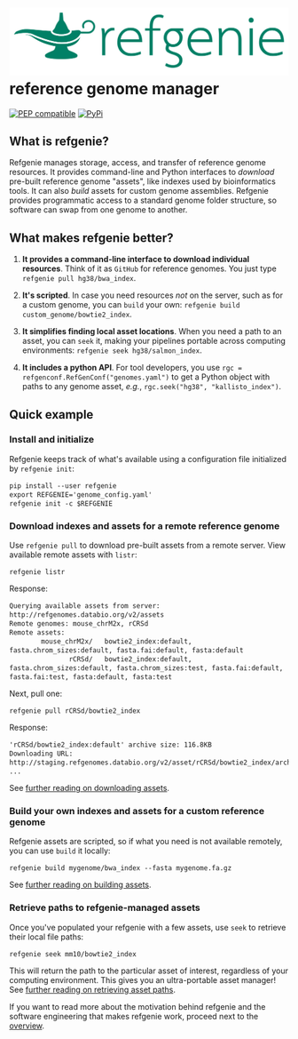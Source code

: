 
# <img src="img/refgenie_logo.svg" class="img-header"> reference genome manager

[![PEP compatible](https://pepkit.github.io/img/PEP-compatible-green.svg)](https://pepkit.github.io)
[![PyPi](https://img.shields.io/pypi/v/refgenie.svg)](https://pypi.org/project/refgenie/)

## What is refgenie?

Refgenie manages storage, access, and transfer of reference genome resources. It provides command-line and Python interfaces to *download* pre-built reference genome "assets", like indexes used by bioinformatics tools. It can also *build* assets for custom genome assemblies. Refgenie provides programmatic access to a standard genome folder structure, so software can swap from one genome to another.

## What makes refgenie better?

1. **It provides a command-line interface to download individual resources**. Think of it as `GitHub` for reference genomes. You just type `refgenie pull hg38/bwa_index`.

2. **It's scripted**. In case you need resources *not* on the server, such as for a custom genome, you can `build` your own: `refgenie build custom_genome/bowtie2_index`.

3. **It simplifies finding local asset locations**. When you need a path to an asset, you can `seek` it, making your pipelines portable across computing environments: `refgenie seek hg38/salmon_index`.

4. **It includes a python API**. For tool developers, you use `rgc = refgenconf.RefGenConf("genomes.yaml")` to get a Python object with paths to any genome asset, *e.g.*, `rgc.seek("hg38", "kallisto_index")`.


## Quick example

### Install and initialize

Refgenie keeps track of what's available using a configuration file initialized by `refgenie init`:

```console
pip install --user refgenie
export REFGENIE='genome_config.yaml'
refgenie init -c $REFGENIE
```

### Download indexes and assets for a remote reference genome

Use `refgenie pull` to download pre-built assets from a remote server. View available remote assets with `listr`:

```console
refgenie listr
```

Response:
```console
Querying available assets from server: http://refgenomes.databio.org/v2/assets
Remote genomes: mouse_chrM2x, rCRSd
Remote assets:
        mouse_chrM2x/   bowtie2_index:default, fasta.chrom_sizes:default, fasta.fai:default, fasta:default
               rCRSd/   bowtie2_index:default, fasta.chrom_sizes:default, fasta.chrom_sizes:test, fasta.fai:default, fasta.fai:test, fasta:default, fasta:test
```

Next, pull one:

```console
refgenie pull rCRSd/bowtie2_index
```

Response:
```console
'rCRSd/bowtie2_index:default' archive size: 116.8KB
Downloading URL: http://staging.refgenomes.databio.org/v2/asset/rCRSd/bowtie2_index/archive ... 
```

See [further reading on downloading assets](pull.md).

### Build your own indexes and assets for a custom reference genome

Refgenie assets are scripted, so if what you need is not available remotely, you can use `build` it locally:


```console
refgenie build mygenome/bwa_index --fasta mygenome.fa.gz
```

See [further reading on building assets](build.md).

### Retrieve paths to refgenie-managed assets

Once you've populated your refgenie with a few assets, use `seek` to retrieve their local file paths:

```console
refgenie seek mm10/bowtie2_index
```

This will return the path to the particular asset of interest, regardless of your computing environment. This gives you an ultra-portable asset manager! See [further reading on retrieving asset paths](seek.md).

If you want to read more about the motivation behind refgenie and the software engineering that makes refgenie work, proceed next to the [overview](overview.md).
